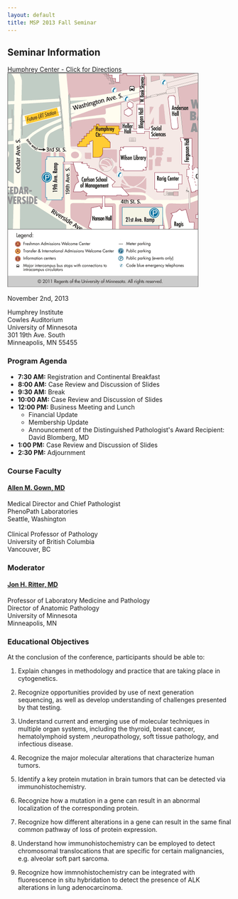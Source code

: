 ```yaml
---
layout: default
title: MSP 2013 Fall Seminar
---
```


## Seminar Information

<span class="pull-right" style="text-align: center;"><a href="http://maps.google.com/maps?f=q&source=s_q&hl=en&geocode=&q=301+19th+Avenue+S,+Minneapolis,+MN+55455&sll=44.973133,-93.245868&sspn=0.007711,0.019248&ie=UTF8&hq=&hnear=301+19th+Ave+S,+Minneapolis,+Hennepin,+Minnesota+55455&ll=44.971645,-93.245709&spn=0.007712,0.019248&z=16" target="_blank">Humphrey Center - Click for Directions<br/>![Humphrey Institute](images/humphrey.gif "Humphrey Center (click for directions)")</a></span>

November 2nd, 2013

Humphrey Institute<br/>
Cowles Auditorium<br/>
University of Minnesota<br/>
301 19th Ave. South<br/>
Minneapolis, MN 55455

### Program Agenda

- **7:30 AM:** Registration and Continental Breakfast
- **8:00 AM:** Case Review and Discussion of Slides 
- **9:30 AM:** Break
- **10:00 AM:** Case Review and Discussion of Slides 
- **12:00 PM:** Business Meeting and Lunch 
  - Financial Update 
  - Membership Update 
  - Announcement of the Distinguished Pathologist's Award Recipient: David Blomberg, MD
- **1:00 PM:** Case Review and Discussion of Slides 
- **2:30 PM:** Adjournment 

### Course Faculty

<h4><a href="http://phenopath.com/#/medical-staff" target="_blank">Allen M. Gown, MD</a></h4>
Medical Director and Chief Pathologist<br/>
PhenoPath Laboratories<br/>
Seattle, Washington<br/><br/>
Clinical Professor of Pathology<br/>
University of British Columbia<br/>
Vancouver, BC 

### Moderator

<h4><a href="http://www.med.umn.edu/pathology/about/faculty/ritter/home.html" target="_blank">Jon H. Ritter, MD</a></h4>
Professor of Laboratory Medicine and Pathology<br/>
Director of Anatomic Pathology<br/>
University of Minnesota<br/>
Minneapolis, MN

### Educational Objectives

At the conclusion of the conference, participants should be able to:

1. Explain changes in methodology and practice that are taking place in cytogenetics. 

2. Recognize opportunities provided by use of next generation sequencing, as well as develop understanding of challenges presented by that testing.

3. Understand current and emerging use of molecular techniques in multiple organ systems, including the thyroid, breast cancer, hematolymphoid system ,neuropathology, soft tissue pathology, 
and infectious disease. 

4. Recognize the major molecular alterations that characterize human tumors.

5. Identify a key protein mutation in brain tumors that can be detected via immunohistochemistry.

6. Recognize how a mutation in a gene can result in an abnormal localization of the corresponding protein. 

7. Recognize how different alterations in a gene can result in the same final common pathway of loss of protein expression. 

8. Understand how immunohistochemistry can be employed to detect chromosomal translocations that are specific for certain malignancies, e.g. alveolar soft part sarcoma.

9. Recognize how immnohistochemistry can be integrated with fluorescence in situ hybridation to detect the presence of ALK alterations in lung adenocarcinoma.